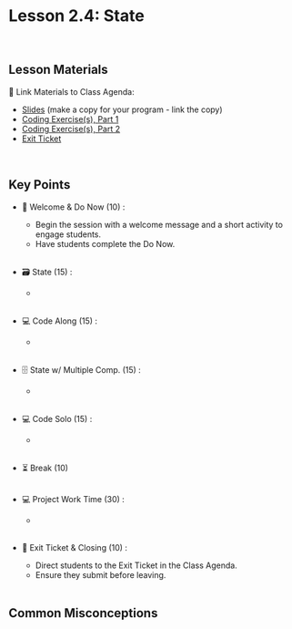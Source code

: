 # Lesson 2.4: State

<br>

## Lesson Materials

📖 Link Materials to Class Agenda:
- [Slides](https://docs.google.com/presentation/d/1lYpY32Xr9DDnUIHiWCxYGBHlxQ8AT3g4bAMTMMjCUfk/edit?usp=sharing) (make a copy for your program - link the copy)
- [Coding Exercise(s), Part 1](https://github.com/itscodenation/flw2-u2l4-23-24-student-exercises-part-1)
- [Coding Exercise(s), Part 2](https://github.com/itscodenation/flw2-u2l4-23-24-student-exercises-part-2)
- [Exit Ticket](https://forms.gle/7o3F2nPESXUpuwS79)

<br>

## Key Points

- 👋 Welcome & Do Now (10) :
    - Begin the session with a welcome message and a short activity to engage students.
    - Have students complete the Do Now.<br><br>

- 🗃️ State (15) :
    - <br><br>

- 💻 Code Along (15) :
    - <br><br>

- 🗄️ State w/ Multiple Comp. (15) :
    - <br><br>

- 💻 Code Solo (15) :
    - <br><br>

- ⏳ Break (10)<br><br>

- 💻 Project Work Time (30) :
    - <br><br>

- 👋 Exit Ticket & Closing (10) :
    - Direct students to the Exit Ticket in the Class Agenda.
    - Ensure they submit before leaving.<br><br>


## Common Misconceptions
